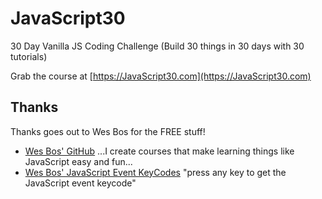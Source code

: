 # JavaScript30
30 Day Vanilla JS Coding Challenge (Build 30 things in 30 days with 30 tutorials)

Grab the course at [https://JavaScript30.com](https://JavaScript30.com)

## Thanks

Thanks goes out to Wes Bos for the FREE stuff!

* [Wes Bos' GitHub](https://github.com/wesbos) ...I create courses that make learning things like JavaScript easy and fun...
* [Wes Bos' JavaScript Event KeyCodes](http://keycode.info/) "press any key to get the JavaScript event keycode"
